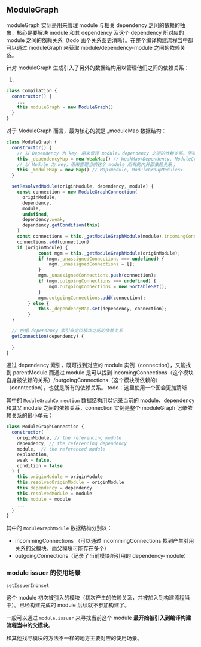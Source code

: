 ## ModuleGraph

moduleGraph 实际是用来管理 module 与相关 dependency 之间的依赖的抽象，核心是要解决 module 和其 dependency 及这个 dependency 所对应的 module 之间的依赖关系（todo 画个关系图更清晰）。在整个编译构建流程当中都可以通过 moduleGraph 来获取 module/dependency-module 之间的依赖关系。

针对 moduleGraph 生成引入了另外的数据结构用以管理他们之间的依赖关系：

1. 

```javascript
class Compilation {
  constructor() {
    ...
    this.moduleGraph = new ModuleGraph()
  }
}

```

对于 ModuleGraph 而言，最为核心的就是 _moduleMap 数据结构：

```javascript
class ModuleGraph {
  constructor() {
    // 以 Dependency 为 key，用来管理 module，dependency 之间的依赖关系。例如对于入口模块来说
    this._dependencyMap = new WeakMap() // WeakMap<Dependency, ModuleGraphConnection>
    // 以 Module 为 key，用来管理当前这个 module 所有的内外部依赖关系；
    this._moduleMap = new Map() // Map<module, ModuleGroupModules>
  }

  setResolvedModule(originModule, dependency, module) {
    const connection = new ModuleGraphConnection(
      originModule,
      dependency,
      module,
      undefined,
      dependency.weak,
      dependency.getCondition(this)
    )
    const connections = this._getModuleGraphModule(module).incomingConnections
    connections.add(connection)
    if (originModule) {
			const mgm = this._getModuleGraphModule(originModule);
			if (mgm._unassignedConnections === undefined) {
				mgm._unassignedConnections = [];
			}
			mgm._unassignedConnections.push(connection);
			if (mgm.outgoingConnections === undefined) {
				mgm.outgoingConnections = new SortableSet();
			}
			mgm.outgoingConnections.add(connection);
		} else {
			this._dependencyMap.set(dependency, connection);
		}
  }

  // 依据 dependency 索引来定位模块之间的依赖关系
  getConnection(dependency) {
  
  }
}
```

通过 dependency 索引，既可找到对应的 module 实例（connection），又能找到 parentModule
而通过 module 是可以找到 incomingConnections（这个模块自身被依赖的关系）/outgoingConnections（这个模块所依赖的）（conntection），也就是所有的依赖关系。 todo：这里使用一个图会更加清晰


其中的 `ModuleGraphConnection` 数据结构用以记录当前的 module、dependency 和其父 module 之间的依赖关系，connection 实例是整个 moduleGraph 记录依赖关系的最小单元：

```javascript
class ModuleGraphConnection {
  constructor(
    originModule, // the referencing module
    dependency, // the referencing dependency
    module,  // the referenced module
    explanation, 
    weak = false, 
    condition = false
  ) {
    this.originModule = originModule
    this.resolvedOriginModule = originModule
    this.dependency = dependency
    this.resolvedModule = module
    this.module = module
    ...
  }
}
```

其中的 `ModuleGraphModule` 数据结构分别以：

* incommingConnections （可以通过 incommingConnections 找到产生引用关系的父模块，而父模块可能存在多个）
* outgoingConnections（记录了当前模块所引用的 dependency-module）


### module issuer 的使用场景

`setIssuerInUnset`

这个 module 初次被引入的模块（初次产生的依赖关系，并被加入到构建流程当中）。已经构建完成的 module 后续就不参加构建了。

一般可以通过 `module.issuer` 来寻找当前这个 module **最开始被引入到编译构建流程当中的父模块**。

和其他找寻模块的方法不一样的地方主要对应的使用场景。
